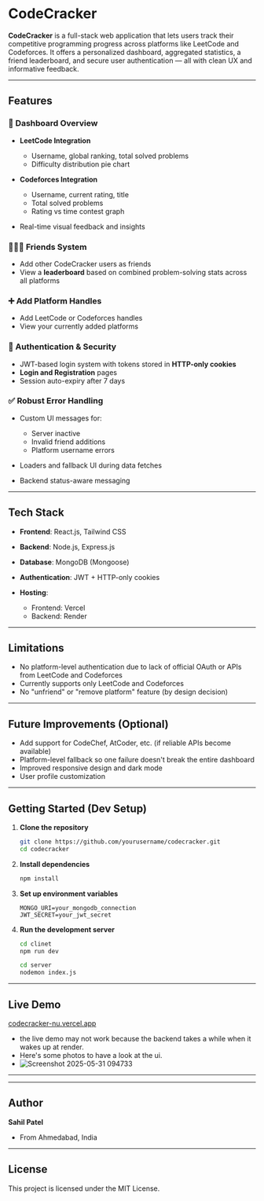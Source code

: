 # CodeCracker

**CodeCracker** is a full-stack web application that lets users track their competitive programming progress across platforms like LeetCode and Codeforces. It offers a personalized dashboard, aggregated statistics, a friend leaderboard, and secure user authentication — all with clean UX and informative feedback.

---

## Features

### 🚀 Dashboard Overview

* **LeetCode Integration**

  * Username, global ranking, total solved problems
  * Difficulty distribution pie chart
* **Codeforces Integration**

  * Username, current rating, title
  * Total solved problems
  * Rating vs time contest graph
* Real-time visual feedback and insights

### 🧑‍🤝‍🧑 Friends System

* Add other CodeCracker users as friends
* View a **leaderboard** based on combined problem-solving stats across all platforms

### ➕ Add Platform Handles

* Add LeetCode or Codeforces handles
* View your currently added platforms

### 🔐 Authentication & Security

* JWT-based login system with tokens stored in **HTTP-only cookies**
* **Login and Registration** pages
* Session auto-expiry after 7 days

### ✅ Robust Error Handling

* Custom UI messages for:

  * Server inactive
  * Invalid friend additions
  * Platform username errors
* Loaders and fallback UI during data fetches
* Backend status-aware messaging

---

## Tech Stack

* **Frontend**: React.js, Tailwind CSS
* **Backend**: Node.js, Express.js
* **Database**: MongoDB (Mongoose)
* **Authentication**: JWT + HTTP-only cookies
* **Hosting**:

  * Frontend: Vercel
  * Backend: Render

---

## Limitations

* No platform-level authentication due to lack of official OAuth or APIs from LeetCode and Codeforces
* Currently supports only LeetCode and Codeforces
* No "unfriend" or "remove platform" feature (by design decision)

---

## Future Improvements (Optional)

* Add support for CodeChef, AtCoder, etc. (if reliable APIs become available)
* Platform-level fallback so one failure doesn't break the entire dashboard
* Improved responsive design and dark mode
* User profile customization

---

## Getting Started (Dev Setup)

1. **Clone the repository**

   ```bash
   git clone https://github.com/yourusername/codecracker.git
   cd codecracker
   ```

2. **Install dependencies**

   ```bash
   npm install
   ```

3. **Set up environment variables**

   ```
   MONGO_URI=your_mongodb_connection
   JWT_SECRET=your_jwt_secret
   ```

4. **Run the development server**

   ```bash
   cd clinet
   npm run dev

   cd server
   nodemon index.js
   ```

---

## Live Demo

[codecracker-nu.vercel.app](https://codecracker-nu.vercel.app/ "https://codecracker-nu.vercel.app")

* the live demo may not work because the backend takes a while when it wakes up at render.
* Here's some photos to have a look at the ui.
* ![Screenshot 2025-05-31 094733](https://github.com/user-attachments/assets/9410df92-6586-41b3-825a-8e5ef549736b)


---

---

## Author

**Sahil Patel**

* From Ahmedabad, India

---

## License

This project is licensed under the MIT License.
